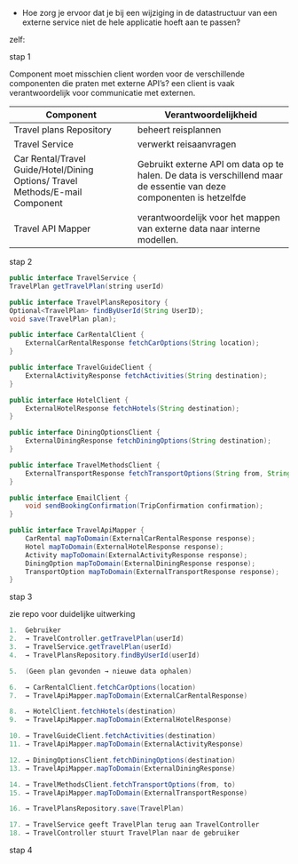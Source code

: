 - Hoe zorg je ervoor dat je bij een wijziging in de datastructuur van een externe service niet de hele applicatie hoeft aan te passen?

zelf:

stap 1

Component moet misschien client worden voor de verschillende componenten die praten met externe API’s? een client is vaak verantwoordelijk voor communicatie met externen.

| Component                                                                     | Verantwoordelijkheid                                                                                                 |
| ----------------------------------------------------------------------------- | -------------------------------------------------------------------------------------------------------------------- |
| Travel plans Repository                                                       | beheert reisplannen                                                                                                  |
| Travel Service                                                                | verwerkt reisaanvragen                                                                                               |
| Car Rental/Travel Guide/Hotel/Dining Options/ Travel Methods/E-mail Component | Gebruikt externe API om data op te halen. De data is verschillend maar de essentie van deze componenten is hetzelfde |
| Travel API Mapper                                                             | verantwoordelijk voor het mappen van externe data naar interne modellen.                                             |

stap 2

```java
public interface TravelService {
TravelPlan getTravelPlan(string userId)
```

```java
public interface TravelPlansRepository {
Optional<TravelPlan> findByUserId(String UserID);
void save(TravelPlan plan);
```

```java
public interface CarRentalClient {
    ExternalCarRentalResponse fetchCarOptions(String location);
}

public interface TravelGuideClient {
    ExternalActivityResponse fetchActivities(String destination);
}

public interface HotelClient {
    ExternalHotelResponse fetchHotels(String destination);
}

public interface DiningOptionsClient {
    ExternalDiningResponse fetchDiningOptions(String destination);
}

public interface TravelMethodsClient {
    ExternalTransportResponse fetchTransportOptions(String from, String to);
}

public interface EmailClient {
    void sendBookingConfirmation(TripConfirmation confirmation);
}
```

```java
public interface TravelApiMapper {
    CarRental mapToDomain(ExternalCarRentalResponse response);
    Hotel mapToDomain(ExternalHotelResponse response);
    Activity mapToDomain(ExternalActivityResponse response);
    DiningOption mapToDomain(ExternalDiningResponse response);
    TransportOption mapToDomain(ExternalTransportResponse response);
}
```

stap 3

zie repo voor duidelijke uitwerking

```java
1.  Gebruiker 
2.  → TravelController.getTravelPlan(userId)
3.  → TravelService.getTravelPlan(userId)
4.  → TravelPlansRepository.findByUserId(userId)

5.  (Geen plan gevonden → nieuwe data ophalen)

6.  → CarRentalClient.fetchCarOptions(location)
7.  → TravelApiMapper.mapToDomain(ExternalCarRentalResponse)

8.  → HotelClient.fetchHotels(destination)
9.  → TravelApiMapper.mapToDomain(ExternalHotelResponse)

10. → TravelGuideClient.fetchActivities(destination)
11. → TravelApiMapper.mapToDomain(ExternalActivityResponse)

12. → DiningOptionsClient.fetchDiningOptions(destination)
13. → TravelApiMapper.mapToDomain(ExternalDiningResponse)

14. → TravelMethodsClient.fetchTransportOptions(from, to)
15. → TravelApiMapper.mapToDomain(ExternalTransportResponse)

16. → TravelPlansRepository.save(TravelPlan)

17. → TravelService geeft TravelPlan terug aan TravelController
18. → TravelController stuurt TravelPlan naar de gebruiker
```

stap 4